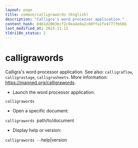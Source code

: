 ```yaml
---
layout: page
title: common/calligrawords (English)
description: "Calligra's word processor application."
content_hash: 0461d2003bcf2c0ea4e8a2c60ffa1fe4777fb56b
last_modified_at: 2023-11-12
tldri18n_status: 2
---
```

# calligrawords

Calligra's word processor application.
See also: `calligraflow`, `calligrastage`, `calligrasheets`.
More information: <https://manned.org/calligrawords>.

- Launch the word processor application:

`calligrawords`

- Open a specific document:

`calligrawords `<span class="tldr-var badge badge-pill bg-dark-lm bg-white-dm text-white-lm text-dark-dm font-weight-bold">path/to/document</span>

- Display help or version:

`calligrawords --`<span class="tldr-var badge badge-pill bg-dark-lm bg-white-dm text-white-lm text-dark-dm font-weight-bold">help|version</span>
